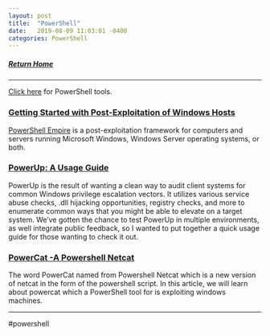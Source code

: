 ```yaml
---
layout: post
title:  "PowerShell"
date:   2019-08-09 11:03:01 -0400
categories: PowerShell
---
```

##### [Return Home](https://thegetch.github.io/penetration/testing/resources/2020/07/24/Home/)

---

[Click here](https://thegetch.github.io/PenetrationTestingResources/PowerShellTools) for PowerShell tools.

### [Getting Started with Post-Exploitation of Windows Hosts](https://null-byte.wonderhowto.com/how-to/use-powershell-empire-getting-started-with-post-exploitation-windows-hosts-0178664/)

[PowerShell Empire](https://www.powershellempire.com) is a post-exploitation framework for computers and servers running Microsoft Windows, Windows Server operating systems, or both.

### [PowerUp: A Usage Guide](https://www.harmj0y.net/blog/powershell/powerup-a-usage-guide/)

PowerUp is the result of wanting a clean way to audit client systems for common Windows privilege escalation vectors. It utilizes various service abuse checks, .dll hijacking opportunities, registry checks, and more to enumerate common ways that you might be able to elevate on a target system. We’ve gotten the chance to test PowerUp in multiple environments, as well integrate public feedback, so I wanted to put together a quick usage guide for those wanting to check it out.

### [PowerCat -A Powershell Netcat](https://www.hackingarticles.in/powercat-a-powershell-netcat/)

The word PowerCat named from Powershell Netcat which is a new version of netcat in the form of the powershell script. In this article, we will learn about powercat which a PowerShell tool for is exploiting windows machines.

---

#powershell 